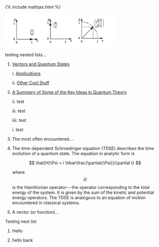 {% include mathjax.html %}


![vector1](/vectors2018.png)

testing nested lists...



1. [Vectors and Quantum States](/Vectors-and-Quantum-States.md)

    i. [Applications](/Applications.md)
    
    ii. [Other Cool Stuff](/Applications.md)

2. [A Summary of Some of the Key Ideas in Quantum Theory](/summary.md)

    ii. test
    
    iii. test
    
    iiii. test
    
    i. test

3. The most often encountered....

4. The time-dependent Schroedinger equation (TDSE) describes the time evolution of a quantum state. The equation in analytic form is

    $$
       \hat{H}\Psi = i \hbar\frac{\partial{\Psi}}{\partial t}
    $$

    where $$\hat{H}$$ is the Hamiltonian operator---the operator corresponding to the total energy of the system.  It is given by the sum of the kinetic and potential energy operators.  The TDSE is analogous to an equation of motion encountered in classical systems.
    
5. A vector (or function)...



Testing next list

1. Hello

2. hello back
